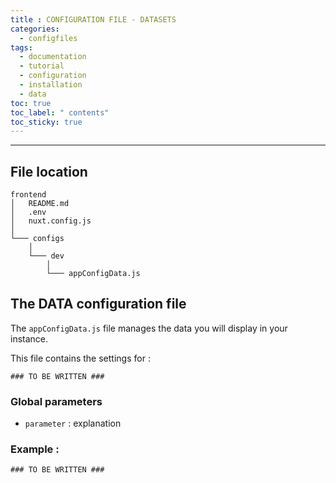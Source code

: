 ```yaml
---
title : CONFIGURATION FILE - DATASETS
categories:
  - configfiles
tags:
  - documentation
  - tutorial
  - configuration
  - installation
  - data
toc: true
toc_label: " contents"
toc_sticky: true
---
```


--------

## File location

```shell
frontend
│   README.md
│   .env
│   nuxt.config.js
│
└─── configs
    │
    └─── dev
        │
        └─── appConfigData.js

```

## The DATA configuration file

The `appConfigData.js` file manages the data you will display in your instance.

This file contains the settings for :

```shell
### TO BE WRITTEN ###
```

### Global parameters

- `parameter` : explanation

### Example : 

```shell
### TO BE WRITTEN ###
```

